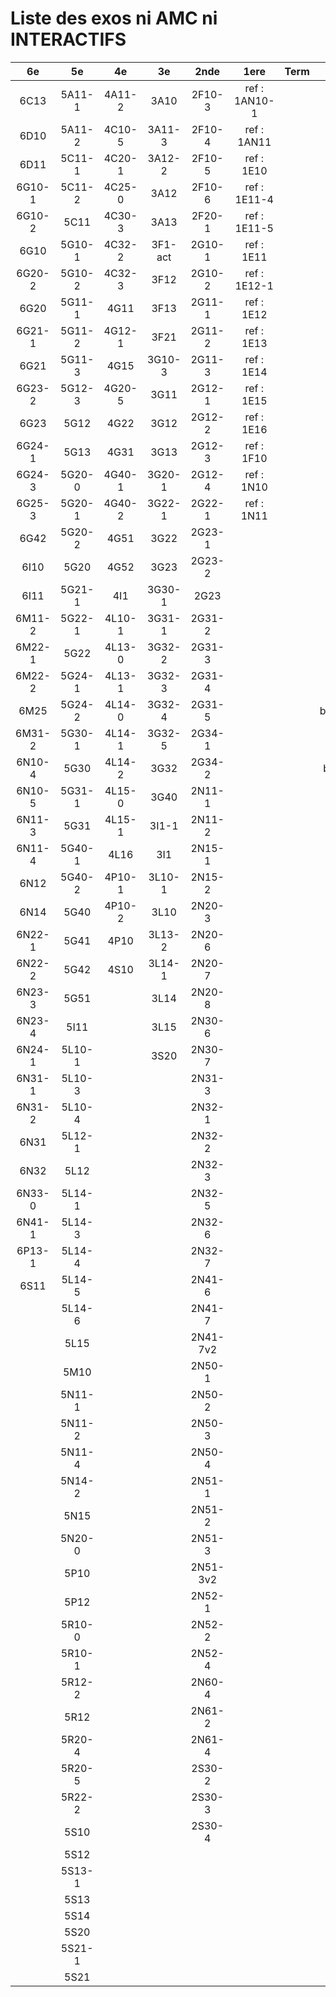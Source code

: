 # Liste des exos ni AMC ni INTERACTIFS

|6e|5e|4e|3e|2nde|1ere|Term|Reste|
|:-:|:-:|:-:|:-:|:-:|:-:|:-:|:-:|
|6C13|5A11-1|4A11-2|3A10|2F10-3|ref : 1AN10-1||MG32_3F13|
|6D10|5A11-2|4C10-5|3A11-3|2F10-4|ref : 1AN11||beta2F31|
|6D11|5C11-1|4C20-1|3A12-2|2F10-5|ref : 1E10||beta3F23|
|6G10-1|5C11-2|4C25-0|3A12|2F10-6|ref : 1E11-4||beta3G15|
|6G10-2|5C11|4C30-3|3A13|2F20-1|ref : 1E11-5||beta3G41|
|6G10|5G10-1|4C32-2|3F1-act|2G10-1|ref : 1E11||beta3S20-1|
|6G20-2|5G10-2|4C32-3|3F12|2G10-2|ref : 1E12-1||beta3s21|
|6G20|5G11-1|4G11|3F13|2G11-1|ref : 1E12||beta4C31|
|6G21-1|5G11-2|4G12-1|3F21|2G11-2|ref : 1E13||beta4G20-3|
|6G21|5G11-3|4G15|3G10-3|2G11-3|ref : 1E14||beta4G20-4|
|6G23-2|5G12-3|4G20-5|3G11|2G12-1|ref : 1E15||beta6C33-1|
|6G23|5G12|4G22|3G12|2G12-2|ref : 1E16||beta6test2|
|6G24-1|5G13|4G31|3G13|2G12-3|ref : 1F10||beta6test2021|
|6G24-3|5G20-0|4G40-1|3G20-1|2G12-4|ref : 1N10||betaAsymptotesObliques|
|6G25-3|5G20-1|4G40-2|3G22-1|2G22-1|ref : 1N11||betaEqCarreDansC|
|6G42|5G20-2|4G51|3G22|2G23-1|||betaEquationsLog|
|6I10|5G20|4G52|3G23|2G23-2|||betaEqValAbs|
|6I11|5G21-1|4I1|3G30-1|2G23|||betaExo3d|
|6M11-2|5G22-1|4L10-1|3G31-1|2G31-2|||betaExoSimpleMatthieu|
|6M22-1|5G22|4L13-0|3G32-2|2G31-3|||betaModele10_simple_question-reponse|
|6M22-2|5G24-1|4L13-1|3G32-3|2G31-4|||betaModele11_parametrable|
|6M25|5G24-2|4L14-0|3G32-4|2G31-5|||betaModele20_plusieurs_types_de_questions|
|6M31-2|5G30-1|4L14-1|3G32-5|2G34-1|||betaModele21_parametrables|
|6N10-4|5G30|4L14-2|3G32|2G34-2|||betaModele30_constructions_géométriques|
|6N10-5|5G31-1|4L15-0|3G40|2N11-1|||betaModele31_parametrables|
|6N11-3|5G31|4L15-1|3I1-1|2N11-2|||betaModele40_tableau_proportionnalite|
|6N11-4|5G40-1|4L16|3I1|2N15-1|||betaModele41_tableau_signes_variations|
|6N12|5G40-2|4P10-1|3L10-1|2N15-2|||betaProbaAouB|
|6N14|5G40|4P10-2|3L10|2N20-3|||betaProbabilites|
|6N22-1|5G41|4P10|3L13-2|2N20-6|||betaPuissances|
|6N22-2|5G42|4S10|3L14-1|2N20-7|||betarotation3d|
|6N23-3|5G51||3L14|2N20-8|||betaSpline|
|6N23-4|5I11||3L15|2N30-6|||betaSys2x2CombLin|
|6N24-1|5L10-1||3S20|2N30-7|||betaTracerParabole|
|6N31-1|5L10-3|||2N31-3|||moule_a_exo_mathalea|
|6N31-2|5L10-4|||2N32-1|||moule_a_exo_mathalea2d|
|6N31|5L12-1|||2N32-2|||c3C10-2|
|6N32|5L12|||2N32-3|||c3I11|
|6N33-0|5L14-1|||2N32-5|||c3N10|
|6N41-1|5L14-3|||2N32-6|||c3N23|
|6P13-1|5L14-4|||2N32-7|||can6I01|
|6S11|5L14-5|||2N41-6|||CM020|
||5L14-6|||2N41-7|||CM021|
||5L15|||2N41-7v2|||ExC100|
||5M10|||2N50-1|||HPC100|
||5N11-1|||2N50-2|||PEA11-1|
||5N11-2|||2N50-3|||PEA11|
||5N11-4|||2N50-4|||PEA12|
||5N14-2|||2N51-1|||PEA13|
||5N15|||2N51-2|||PEG20|
||5N20-0|||2N51-3|||PEG21|
||5P10|||2N51-3v2|||PEG22|
||5P12|||2N52-1|||PEG23|
||5R10-0|||2N52-2|||PEG24|
||5R10-1|||2N52-4|||P003|
||5R12-2|||2N60-4|||P004|
||5R12|||2N61-2|||P005|
||5R20-4|||2N61-4|||P006|
||5R20-5|||2S30-2|||P007|
||5R22-2|||2S30-3|||P008|
||5S10|||2S30-4|||P009|
||5S12||||||P010|
||5S13-1||||||P011|
||5S13||||||P012|
||5S14||||||P013|
||5S20||||||P014|
||5S21-1|||||||
||5S21|||||||

